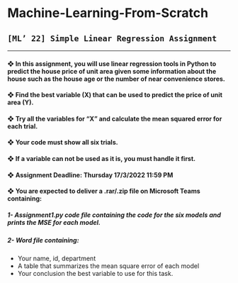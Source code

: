 # Machine-Learning-From-Scratch

## `[ML’ 22] Simple Linear Regression Assignment`
-----
#### ❖ In this assignment, you will use linear regression tools in Python to predict the house price of unit area given some information about the house such as the house age or the number of near convenience stores.
#### ❖ Find the best variable (X) that can be used to predict the price of unit area (Y).
#### ❖ Try all the variables for “X” and calculate the mean squared error for each trial.
#### ❖ Your code must show all six trials.
#### ❖ If a variable can not be used as it is, you must handle it first.
#### ❖ Assignment Deadline: Thursday 17/3/2022 11:59 PM
#### ❖ You are expected to deliver a .rar/.zip file on Microsoft Teams containing:
  ##### 1- Assignment1.py code file containing the code for the six models and prints the MSE for each model.
  ##### 2- Word file containing:
  - Your name, id, department
  - A table that summarizes the mean square error of each model
  - Your conclusion the best variable to use for this task.
